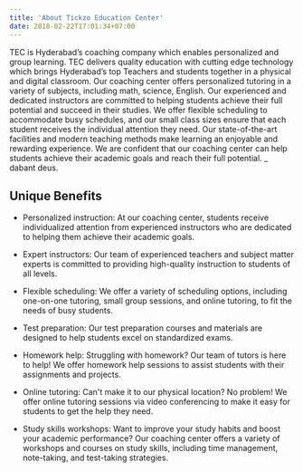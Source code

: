 ```yaml
---
title: 'About Tickzo Education Center'
date: 2018-02-22T17:01:34+07:00
---
```


TEC is Hyderabad’s coaching company which enables personalized and group learning. TEC delivers quality education with cutting edge technology which brings Hyderabad’s top Teachers and students together in a physical and digital classroom. Our coaching center offers personalized tutoring in a variety of subjects, including math, science, English. Our experienced and dedicated instructors are committed to helping students achieve their full potential and succeed in their studies. We offer flexible scheduling to accommodate busy schedules, and our small class sizes ensure that each student receives the individual attention they need. Our state-of-the-art facilities and modern teaching methods make learning an enjoyable and rewarding experience. We are confident that our coaching center can help students achieve their academic goals and reach their full potential. _
dabant deus. 

## Unique Benefits

- Personalized instruction: At our coaching center, students receive individualized attention from experienced instructors who are dedicated to helping them achieve their academic goals.

- Expert instructors: Our team of experienced teachers and subject matter experts is committed to providing high-quality instruction to students of all levels.

- Flexible scheduling: We offer a variety of scheduling options, including one-on-one tutoring, small group sessions, and online tutoring, to fit the needs of busy students.

- Test preparation: Our test preparation courses and materials are designed to help students excel on standardized exams.

- Homework help: Struggling with homework? Our team of tutors is here to help! We offer homework help sessions to assist students with their assignments and projects.

- Online tutoring: Can't make it to our physical location? No problem! We offer online tutoring sessions via video conferencing to make it easy for students to get the help they need.

- Study skills workshops: Want to improve your study habits and boost your academic performance? Our coaching center offers a variety of workshops and courses on study skills, including time management, note-taking, and test-taking strategies.
